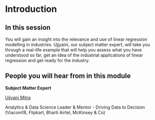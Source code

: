 # Introduction

## In this session

You will gain an insight into the relevance and use of linear regression modelling in industries. Ujjyaini, our subject matter expert, will take you through a real-life example that will help you assess what you have understood so far, get an idea of the industrial applications of linear regression and get ready for the industry.

## People you will hear from in this module

**Subject Matter Expert**

[Ujjyani Mitra](https://www.linkedin.com/in/ujjyainimitra)

Analytics & Data Science Leader & Mentor - Driving Data to Decision (Viacom18, Flipkart, Bharti Airtel, McKinsey & Co)